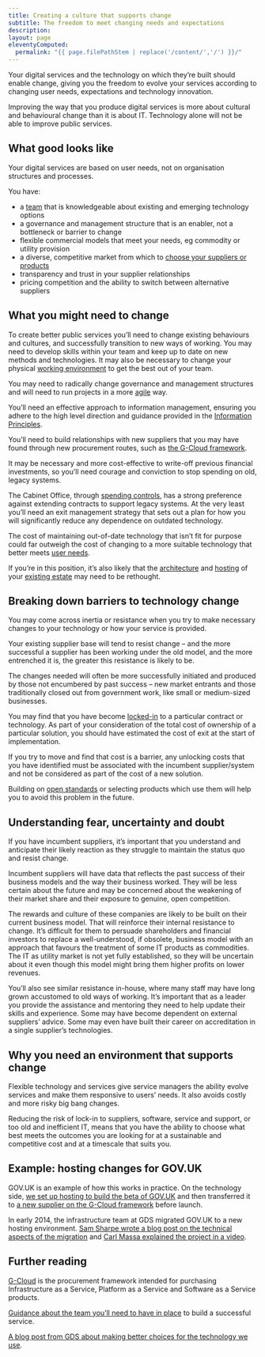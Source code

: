```yaml
---
title: Creating a culture that supports change
subtitle: The freedom to meet changing needs and expectations
description:
layout: page
eleventyComputed:
  permalink: "{{ page.filePathStem | replace('/content/','/') }}/"
---
```


Your digital services and the technology on which they’re built should enable change, giving you the freedom to evolve your services according to changing user needs, expectations and technology innovation.

Improving the way that you produce digital services is more about cultural and behavioural change than it is about IT. Technology alone will not be able to improve public services.

## What good looks like

Your digital services are based on user needs, not on organisation structures and processes.

You have:

- a [team](/version-1/guides/the-team/) that is knowledgeable about existing and emerging technology options
- a governance and management structure that is an enabler, not a bottleneck or barrier to change
- flexible commercial models that meet your needs, eg commodity or utility provision
- a diverse, competitive market from which to [choose your suppliers or products](/version-1/guides/choosing-technology/)
- transparency and trust in your supplier relationships
- pricing competition and the ability to switch between alternative suppliers

## What you might need to change

To create better public services you’ll need to change existing behaviours and cultures, and successfully transition to new ways of working. You may need to develop skills within your team and keep up to date on new methods and technologies. It may also be necessary to change your physical [working environment](/version-1/guides/working-environment/) to get the best out of your team.

You may need to radically change governance and management structures and will need to run projects in a more [agile](/version-1/guides/agile/l) way.

You’ll need an effective approach to information management, ensuring you adhere to the high level direction and guidance provided in the [Information Principles](https://www.nationalarchives.gov.uk/information-management/manage-information/planning/information-principles/).

You’ll need to build relationships with new suppliers that you may have found through new procurement routes, such as [the G-Cloud framework](https://web.archive.org/web/20150325054005/https://www.gov.uk/how-to-use-cloudstore).

It may be necessary and more cost-effective to write-off previous financial investments, so you’ll need courage and conviction to stop spending on old, legacy systems.

The Cabinet Office, through [spending controls](/version-1/guides/spending-controls/), has a strong preference against extending contracts to support legacy systems. At the very least you’ll need an exit management strategy that sets out a plan for how you will significantly reduce any dependence on outdated technology.

The cost of maintaining out-of-date technology that isn’t fit for purpose could far outweigh the cost of changing to a more suitable technology that better meets [user needs](https://web.archive.org/web/20150325054005/https://www.gov.uk/service-manual/user-centred-design/user-needs.html).

If you’re in this position, it’s also likely that the [architecture](https://web.archive.org/web/20150325054005/https://www.gov.uk/service-manual/technology/architecture.html) and [hosting](/version-1/guides/hosting/) of your [existing estate](https://web.archive.org/web/20150325054005/https://www.gov.uk/service-manual/technology/architecture.html#the-legacy-estate) may need to be rethought.

## Breaking down barriers to technology change

You may come across inertia or resistance when you try to make necessary changes to your technology or how your service is provided.

Your existing supplier base will tend to resist change – and the more successful a supplier has been working under the old model, and the more entrenched it is, the greater this resistance is likely to be.

The changes needed will often be more successfully initiated and produced by those not encumbered by past success – new market entrants and those traditionally closed out from government work, like small or medium-sized businesses.

You may find that you have become [locked-in](/version-1/guides/choosing-technology.html#lock-in) to a particular contract or technology. As part of your consideration of the total cost of ownership of a particular solution, you should have estimated the cost of exit at the start of implementation.

If you try to move and find that cost is a barrier, any unlocking costs that you have identified must be associated with the incumbent supplier/system and not be considered as part of the cost of a new solution.

Building on [open standards](/version-1/guides/open-standards-and-licensing/) or selecting products which use them will help you to avoid this problem in the future.

## Understanding fear, uncertainty and doubt

If you have incumbent suppliers, it’s important that you understand and anticipate their likely reaction as they struggle to maintain the status quo and resist change.

Incumbent suppliers will have data that reflects the past success of their business models and the way their business worked. They will be less certain about the future and may be concerned about the weakening of their market share and their exposure to genuine, open competition.

The rewards and culture of these companies are likely to be built on their current business model. That will reinforce their internal resistance to change. It’s difficult for them to persuade shareholders and financial investors to replace a well-understood, if obsolete, business model with an approach that favours the treatment of some IT products as commodities. The IT as utility market is not yet fully established, so they will be uncertain about it even though this model might bring them higher profits on lower revenues.

You’ll also see similar resistance in-house, where many staff may have long grown accustomed to old ways of working. It’s important that as a leader you provide the assistance and mentoring they need to help update their skills and experience. Some may have become dependent on external suppliers’ advice. Some may even have built their career on accreditation in a single supplier’s technologies.

## Why you need an environment that supports change

Flexible technology and services give service managers the ability evolve services and make them responsive to users’ needs. It also avoids costly and more risky big bang changes.

Reducing the risk of lock-in to suppliers, software, service and support, or too old and inefficient IT, means that you have the ability to choose what best meets the outcomes you are looking for at a sustainable and competitive cost and at a timescale that suits you.

## Example: hosting changes for GOV.UK

GOV.UK is an example of how this works in practice. On the technology side, [we set up hosting to build the beta of GOV.UK](https://gds.blog.gov.uk/2012/01/24/hosting-the-beta-of-gov-uk/) and then transferred it to [a new supplier on the G-Cloud framework](https://gds.blog.gov.uk/2012/09/18/introducing-a-new-supplier-skyscape/) before launch.

In early 2014, the infrastructure team at GDS migrated GOV.UK to a new hosting environment. [Sam Sharpe wrote a blog post on the technical aspects of the migration](https://gdstechnology.blog.gov.uk/2014/03/28/migrating-govuk-infrastructure/) and [Carl Massa explained the project in a video](https://gds.blog.gov.uk/2014/04/17/gov-uk-hosting-simpler-clearer-faster/).

## Further reading

[G-Cloud](https://web.archive.org/web/20150325054005/https://www.gov.uk/how-to-use-cloudstore) is the procurement framework intended for purchasing Infrastructure as a Service, Platform as a Service and Software as a Service products.

[Guidance about the team you’ll need to have in place](/version-1/guides/the-team/) to build a successful service.

[A blog post from GDS about making better choices for the technology we use](https://gds.blog.gov.uk/2013/03/26/better-tech-choices/).

